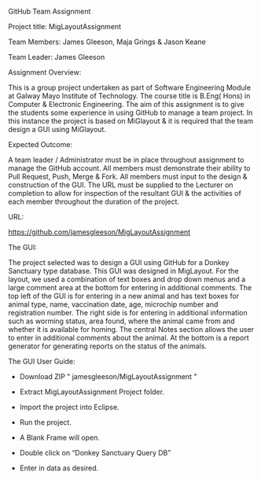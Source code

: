 GitHub Team Assignment

Project title: MigLayoutAssignment

Team Members: James Gleeson, Maja Grings & Jason Keane

Team Leader: James Gleeson

Assignment Overview: 

This is a group project undertaken as part of Software Engineering Module at Galway Mayo Institute of Technology. The course title is B.Eng( Hons) in Computer & Electronic Engineering. The aim of this assignment is to give the students some experience in using GitHub to manage a team project. In this instance the project is based on MiGlayout & it is required that the team design a GUI using MiGlayout. 

Expected Outcome: 

A team leader / Administrator must be in place throughout assignment to manage the GitHub account. All members must demonstrate their ability to Pull Request, Push, Merge & Fork. All members must input to the design & construction of the GUI. The URL must be supplied to the Lecturer on completion to allow for inspection of the resultant GUI & the activities of each member throughout the duration of the project.

URL: 

https://github.com/jamesgleeson/MigLayoutAssignment

The GUI: 

The project selected was to design a GUI using GitHub for a Donkey Sanctuary type database. This GUI was designed in MigLayout. For the layout, we used a combination of text boxes and drop down menus and a large comment area at the bottom for entering in additional comments.
The top left of the GUI is for entering in a new animal and has text boxes for animal type, name, vaccination date, age, microchip number and registration number. The right side is for entering in additional information such as worming status, area found, where the animal came from and whether it is available for homing.
The central Notes section allows the user to enter in additional comments about the animal.
At the bottom is a report generator for generating reports on the status of the animals.

The GUI User Guide: 

- Download ZIP " jamesgleeson/MigLayoutAssignment "

- Extract MigLayoutAssignment Project folder.

- Import the project into Eclipse. 

- Run the project.

- A Blank Frame will open.

- Double click on “Donkey Sanctuary Query DB” 

- Enter in data as desired.





